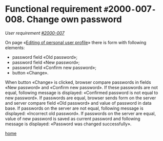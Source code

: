 <h1>Functional requirement <code>#</code>2000<code>-</code>007<code>-</code>008. Change own password</h1>
<p><em>User requirement <a href='UR2000007.md'>#2000-007</a></em></p>
<p>On page «<a href='https://projects-management.googlecode.com/svn/wiki/prototypes/private/profile/edit.html'>Editing of personal user profile</a>» there is form with following elements:</p>
<ul>
<li>password field «Old password»;</li>
<li>password field «New password»;</li>
<li>password field «Confirm new password»;</li>
<li>button «Change».</li>
</ul>
<p>When button «Change» is clicked, browser compare passwords in fields «New password» and «Confirm new password». If these passwords are not equal, following message is displayed: «Confirmed password is not equal to new password». If passwords are equal, browser sends form on the server and server compare field «Old password» and value of password in data base. If passwords on the server are not equal, following message is displayed: «Incorrect old password». If passwords on the server are equal, value of new password is saved as current password and following message is displayed: «Password was changed successfully».</p>
<p><a href='index.md'>home</a></p>